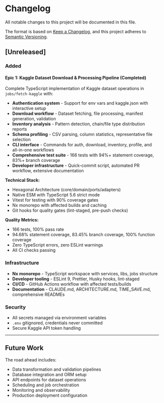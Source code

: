 # Changelog

All notable changes to this project will be documented in this file.

The format is based on [Keep a Changelog](https://keepachangelog.com/en/1.0.0/),
and this project adheres to [Semantic Versioning](https://semver.org/spec/v2.0.0.html).

## [Unreleased]

### Added

#### Epic 1: Kaggle Dataset Download & Processing Pipeline (Completed)

Complete TypeScript implementation of Kaggle dataset operations in `jobs/fetch-kaggle` with:

- **Authentication system** - Support for env vars and kaggle.json with interactive setup
- **Download workflow** - Dataset fetching, file processing, manifest generation, validation
- **Inventory analysis** - Pattern detection, chain/file type distribution reports
- **Schema profiling** - CSV parsing, column statistics, representative file selection
- **CLI interface** - Commands for auth, download, inventory, profile, and all-in-one workflows
- **Comprehensive test suite** - 166 tests with 94%+ statement coverage, 83%+ branch coverage
- **Developer infrastructure** - Quick-commit script, automated PR workflow, extensive documentation

**Technical Stack:**

- Hexagonal Architecture (core/domain/ports/adapters)
- Native ESM with TypeScript 5.6 strict mode
- Vitest for testing with 90% coverage gates
- Nx monorepo with affected builds and caching
- Git hooks for quality gates (lint-staged, pre-push checks)

**Quality Metrics:**

- 166 tests, 100% pass rate
- 94.68% statement coverage, 83.45% branch coverage, 100% function coverage
- Zero TypeScript errors, zero ESLint warnings
- All CI checks passing

### Infrastructure

- **Nx monorepo** - TypeScript workspace with services, libs, jobs structure
- **Developer tooling** - ESLint 9, Prettier, Husky hooks, lint-staged
- **CI/CD** - GitHub Actions workflow with affected tests/builds
- **Documentation** - CLAUDE.md, ARCHITECTURE.md, TIME_SAVE.md, comprehensive READMEs

### Security

- All secrets managed via environment variables
- `.env` gitignored, credentials never committed
- Secure Kaggle API token handling

---

## Future Work

The road ahead includes:

- Data transformation and validation pipelines
- Database integration and ORM setup
- API endpoints for dataset operations
- Scheduling and job orchestration
- Monitoring and observability
- Production deployment configuration
